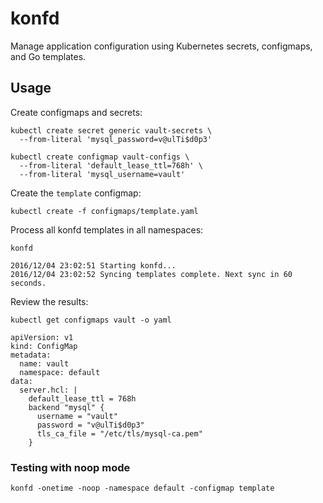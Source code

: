 # konfd

Manage application configuration using Kubernetes secrets, configmaps, and Go templates.

## Usage

Create configmaps and secrets:

```
kubectl create secret generic vault-secrets \
  --from-literal 'mysql_password=v@ulTi$d0p3'
```

```
kubectl create configmap vault-configs \
  --from-literal 'default_lease_ttl=768h' \
  --from-literal 'mysql_username=vault'
```

Create the `template` configmap:

```
kubectl create -f configmaps/template.yaml
```

Process all konfd templates in all namespaces:

```
konfd
```

```
2016/12/04 23:02:51 Starting konfd...
2016/12/04 23:02:52 Syncing templates complete. Next sync in 60 seconds.
```

Review the results:

```
kubectl get configmaps vault -o yaml
```

```
apiVersion: v1
kind: ConfigMap
metadata:
  name: vault
  namespace: default
data:
  server.hcl: |
    default_lease_ttl = 768h
    backend "mysql" {
      username = "vault"
      password = "v@ulTi$d0p3"
      tls_ca_file = "/etc/tls/mysql-ca.pem"
    }
```

### Testing with noop mode

```
konfd -onetime -noop -namespace default -configmap template
```
